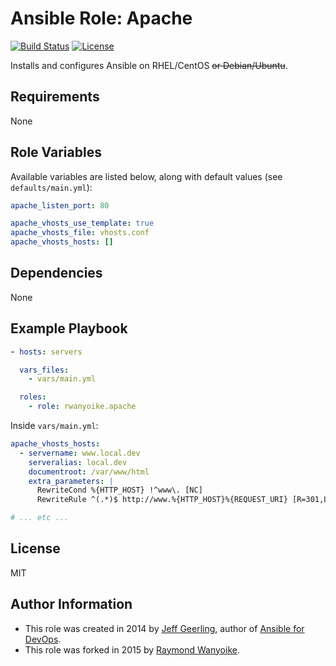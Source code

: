 # Ansible Role: Apache

[![Build Status](https://img.shields.io/travis/rwanyoike/ansible-role-apache.svg)](https://travis-ci.org/rwanyoike/ansible-role-apache) [![License](https://img.shields.io/badge/license-MIT-blue.svg)](https://raw.githubusercontent.com/rwanyoike/ansible-role-apache/master/LICENSE)

Installs and configures Ansible on RHEL/CentOS ~~or Debian/Ubuntu~~.

## Requirements

None

## Role Variables

Available variables are listed below, along with default values (see `defaults/main.yml`):

```yaml
apache_listen_port: 80

apache_vhosts_use_template: true
apache_vhosts_file: vhosts.conf
apache_vhosts_hosts: []
```

## Dependencies

None

## Example Playbook

```yaml
- hosts: servers

  vars_files:
    - vars/main.yml

  roles:
    - role: rwanyoike.apache
```

Inside `vars/main.yml`:

```yaml
apache_vhosts_hosts:
  - servername: www.local.dev
    serveralias: local.dev
    documentroot: /var/www/html
    extra_parameters: |
      RewriteCond %{HTTP_HOST} !^www\. [NC]
      RewriteRule ^(.*)$ http://www.%{HTTP_HOST}%{REQUEST_URI} [R=301,L]

# ... etc ...
```

## License

MIT

## Author Information

- This role was created in 2014 by [Jeff Geerling](http://jeffgeerling.com/), author of [Ansible for DevOps](http://ansiblefordevops.com/).
- This role was forked in 2015 by [Raymond Wanyoike](https://github.com/rwanyoike).
